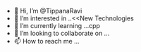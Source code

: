 - 👋 Hi, I’m @TippanaRavi
- 👀 I’m interested in ..<<New Technologies
- 🌱 I’m currently learning ...cpp
- 💞️ I’m looking to collaborate on ...
- 📫 How to reach me ...

<!---
TippanaRavi/TippanaRavi is a ✨ special ✨ repository because its `README.md` (this file) appears on your GitHub profile.
You can click the Preview link to take a look at your changes.
--->
